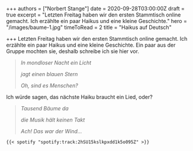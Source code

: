 +++
authors = ["Norbert Stange"]
date = 2020-09-28T03:00:00Z
draft = true
excerpt = "Letzten Freitag haben wir den ersten Stammtisch online gemacht.  Ich erzählte ein paar Haikus und eine kleine Geschichte."
hero = "/images/baume-1.jpg"
timeToRead = 2
title = "Haikus auf Deutsch"

+++
Letzten Freitag haben wir den ersten Stammtisch online gemacht.  Ich erzählte ein paar Haikus und eine kleine Geschichte. Ein paar aus der Gruppe mochten sie, deshalb schreibe ich sie hier vor.

> _In mondloser Nacht ein Licht_
>
> _jagt einen blauen Stern_
>
> _Oh, sind es Menschen?_

Ich würde sagen, das nächste Haiku braucht ein Lied, oder?

> _Tausend Bäume da_
>
> _die Musik hält keinen Takt_
>
> _Ach! Das war der Wind..._

    {{< spotify "spotify:track:2hSU15kslkpxdd1k5o095Z" >}}